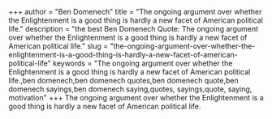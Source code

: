 +++
author = "Ben Domenech"
title = "The ongoing argument over whether the Enlightenment is a good thing is hardly a new facet of American political life."
description = "the best Ben Domenech Quote: The ongoing argument over whether the Enlightenment is a good thing is hardly a new facet of American political life."
slug = "the-ongoing-argument-over-whether-the-enlightenment-is-a-good-thing-is-hardly-a-new-facet-of-american-political-life"
keywords = "The ongoing argument over whether the Enlightenment is a good thing is hardly a new facet of American political life.,ben domenech,ben domenech quotes,ben domenech quote,ben domenech sayings,ben domenech saying,quotes, sayings,quote, saying, motivation"
+++
The ongoing argument over whether the Enlightenment is a good thing is hardly a new facet of American political life.
